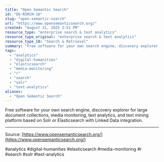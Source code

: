 ```yaml
---
title: "Open Semantic Search"
id: "DG-RSRCH-16"
slug: "open-semantic-search"
url: "https://www.opensemanticsearch.org/"
created: "August 31, 2025 2:51 PM"
resource_type: "enterprise search & text analytics"
resource_type_original: "enterprise search & text analytics"
resource_type_10: "Search & Retrieval"
summary: "Free software for your own search engine, discovery explorer for large document collections, media monitoring, text analytics, and text mining platform based on Solr or Elasticsearch with Linked Data ..."
tags:
  - "analytics"
  - "digital-humanities"
  - "elasticsearch"
  - "media-monitoring"
  - "r"
  - "search"
  - "solr"
  - "text-analytics"
aliases:
  - "Open Semantic Search"
---
```


Free software for your own search engine, discovery explorer for large document collections, media monitoring, text analytics, and text mining platform based on Solr or Elasticsearch with Linked Data integration.

---

Source: [https://www.opensemanticsearch.org/](https://www.opensemanticsearch.org/)

#analytics #digital-humanities #elasticsearch #media-monitoring #r #search #solr #text-analytics
